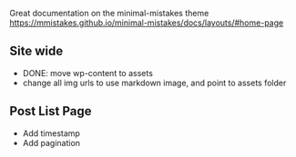 Great documentation on the minimal-mistakes theme
https://mmistakes.github.io/minimal-mistakes/docs/layouts/#home-page


Site wide
---------
* DONE: move wp-content to assets
* change all img urls to use markdown image, and point to assets folder

Post List Page
--------------
* Add timestamp
* Add pagination